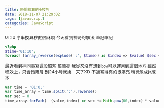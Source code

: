 ```yaml
---
title: 時間換算的小技巧
date: 2018-11-07 21:29:02
tags: [javascript]
categories: JavaScript
---
```


01:10 字串換算秒數很麻煩
今天看到神奇的解法
筆記筆記

<!--more-->

```php
<?php
$time="01:10";
foreach (array_reverse(explode(':', $time)) as $index => $value) $sec += pow(60, $index) * $value;
```

最近看到神同事寫這段超短
超漂亮
我從來沒有想到`pow`可以運用到這個地方
雖然程效上，只會跑兩層
到24小時就換一天了XD
不過寫得真的很漂亮
稍微改成js版本

```javascript
var time = '01:01'
var time_array = time.split(':').reverse()
var sec = 0
time_array.forEach(  (value,index) => sec += Math.pow(60,index) * value  );
```